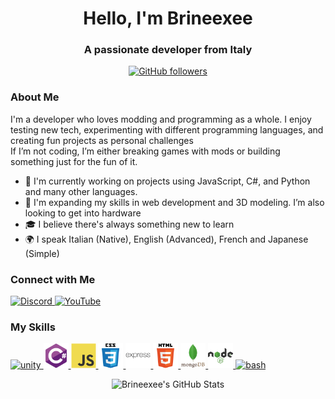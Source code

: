 <h1 align="center">Hello, I'm Brineexee</h1>
<h3 align="center">A passionate developer from Italy</h3>

<p align="center">
  <a href="https://github.com/Brineexee">
    <img src="https://img.shields.io/github/followers/Brineexee?label=Follow&style=social" alt="GitHub followers"/>
  </a>
</p>

### About Me

I'm a developer who loves modding and programming as a whole. I enjoy testing new tech, experimenting with different programming languages, and creating fun projects as personal challenges 
<br/>
If I’m not coding, I’m either breaking games with mods or building something just for the fun of it.

- 🔭 I'm currently working on projects using JavaScript, C#, and Python and many other languages.
- 🌱 I'm expanding my skills in web development and 3D modeling. I’m also looking to get into hardware
- 🎓 I believe there's always something new to learn
- 🌍 I speak Italian (Native), English (Advanced), French and Japanese (Simple)

### Connect with Me

<p align="left">
  <a href="https://discord.com/users/421399233606713376" target="_blank">
    <img src="https://img.shields.io/badge/Discord-%237289DA?style=for-the-badge&logo=discord&logoColor=white" alt="Discord"/>
  </a>
  <a href="https://www.youtube.com/@Brineexee" target="_blank">
    <img src="https://img.shields.io/badge/YouTube-%23FF0000?style=for-the-badge&logo=youtube&logoColor=white" alt="YouTube"/>
  </a>
</p>

### My Skills

<p align="left">
  <a href="https://unity.com/" target="_blank" rel="noreferrer">
    <img src="https://www.vectorlogo.zone/logos/unity3d/unity3d-icon.svg" alt="unity" width="40" height="40"/>
  </a>
  <a href="https://learn.microsoft.com/en-us/dotnet/csharp/" target="_blank" rel="noreferrer">
    <img src="https://raw.githubusercontent.com/devicons/devicon/master/icons/csharp/csharp-original.svg" alt="csharp" width="40" height="40"/>
  </a>
  <a href="https://developer.mozilla.org/en-US/docs/Web/JavaScript" target="_blank" rel="noreferrer">
    <img src="https://raw.githubusercontent.com/devicons/devicon/master/icons/javascript/javascript-original.svg" alt="javascript" width="40" height="40"/>
  </a>
  <a href="https://www.w3schools.com/css/" target="_blank" rel="noreferrer">
    <img src="https://raw.githubusercontent.com/devicons/devicon/master/icons/css3/css3-original-wordmark.svg" alt="css3" width="40" height="40"/>
  </a>
  <a href="https://expressjs.com" target="_blank" rel="noreferrer">
    <img src="https://raw.githubusercontent.com/devicons/devicon/master/icons/express/express-original-wordmark.svg" alt="express" width="40" height="40"/>
  </a>
  <a href="https://www.w3.org/html/" target="_blank" rel="noreferrer">
    <img src="https://raw.githubusercontent.com/devicons/devicon/master/icons/html5/html5-original-wordmark.svg" alt="html5" width="40" height="40"/>
  </a>
  <a href="https://www.mongodb.com/" target="_blank" rel="noreferrer">
    <img src="https://raw.githubusercontent.com/devicons/devicon/master/icons/mongodb/mongodb-original-wordmark.svg" alt="mongodb" width="40" height="40"/>
  </a>
  <a href="https://nodejs.org" target="_blank" rel="noreferrer">
    <img src="https://raw.githubusercontent.com/devicons/devicon/master/icons/nodejs/nodejs-original-wordmark.svg" alt="nodejs" width="40" height="40"/>
  </a>
  <a href="https://www.gnu.org/software/bash/" target="_blank" rel="noreferrer">
    <img src="https://www.vectorlogo.zone/logos/gnu_bash/gnu_bash-icon.svg" alt="bash" width="40" height="40"/>
  </a>
</p>

<p align="center">
  <img src="https://github-readme-stats.vercel.app/api?username=Brineexee&show_icons=true&theme=tokyonight" alt="Brineexee's GitHub Stats"/>
</p>
